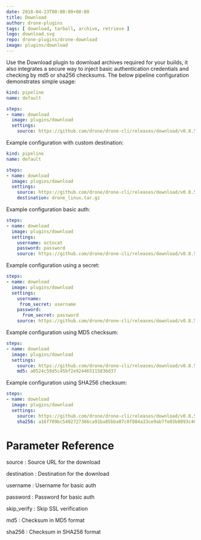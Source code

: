 ```yaml
---
date: 2018-04-23T00:00:00+00:00
title: Download
author: drone-plugins
tags: [ download, tarball, archive, retrieve ]
logo: download.svg
repo: drone-plugins/drone-download
image: plugins/download
---
```


Use the Download plugin to download archives required for your builds, it also integrates a secure way to inject basic authentication credentials and checking by md5 or sha256 checksums. The below pipeline configuration demonstrates simple usage:

```yaml
kind: pipeline
name: default

steps:
- name: download  
  image: plugins/download
  settings:
    source: https://github.com/drone/drone-cli/releases/download/v0.8.5/drone_linux_amd64.tar.gz
```

Example configuration with custom destination:

```yaml
kind: pipeline
name: default

steps:
- name: download  
  image: plugins/download
  settings:
    source: https://github.com/drone/drone-cli/releases/download/v0.8.5/drone_linux_amd64.tar.gz
    destination: drone_linux.tar.gz
```

Example configuration basic auth:

```yaml
steps:
- name: download  
  image: plugins/download
  settings:
    username: octocat
    password: password
    source: https://github.com/drone/drone-cli/releases/download/v0.8.5/drone_linux_amd64.tar.gz
```

Example configuration using a secret:

```yaml
steps:
- name: download  
  image: plugins/download
  settings:
    username:
     from_secret: username
    password:
      from_secret: password
    source: https://github.com/drone/drone-cli/releases/download/v0.8.5/drone_linux_amd64.tar.gz
```

Example configuration using MD5 checksum:

```yaml
steps:
- name: download  
  image: plugins/download
  settings:
    source: https://github.com/drone/drone-cli/releases/download/v0.8.5/drone_linux_amd64.tar.gz
    md5: a0524c59d5c45bf2e924465115836d37
```

Example configuration using SHA256 checksum:

```yaml
steps:
- name: download  
  image: plugins/download
  settings:
    source: https://github.com/drone/drone-cli/releases/download/v0.8.5/drone_linux_amd64.tar.gz
    sha256: a16f709bc5402727366ca91ba85bba07c0f084a33ce9ab7fe03b8093c4027314
```

# Parameter Reference

source
: Source URL for the download

destination
: Destination for the download

username
: Username for basic auth

password
: Password for basic auth

skip_verify
: Skip SSL verification

md5
: Checksum in MD5 format

sha256
: Checksum in SHA256 format

